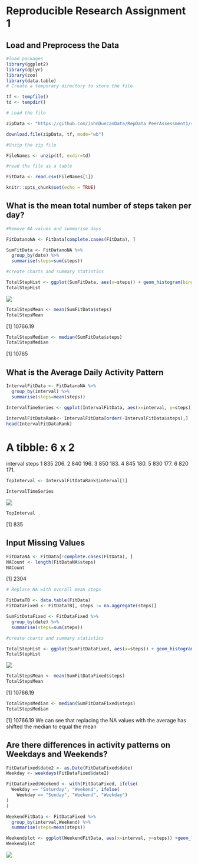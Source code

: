 Reproducible Research Assignment 1
================

Load and Preprocess the Data
----------------------------

``` r
#load packages
library(ggplot2)
library(dplyr)
library(zoo)
library(data.table)
# Create a temporary directory to store the file

tf <- tempfile()
td <- tempdir()

# Load the file

zipData <- "https://github.com/JohnDuncanData/RepData_PeerAssessment1/raw/master/activity.zip"

download.file(zipData, tf, mode="wb")

#Unzip the zip file

FileNames <- unzip(tf, exdir=td)

#read the file as a table

FitData <- read.csv(FileNames[1])

knitr::opts_chunk$set(echo = TRUE)
```

What is the mean total number of steps taken per day?
-----------------------------------------------------

``` r
#Remove NA values and summarise days

FitDatanoNA <- FitData[complete.cases(FitData), ]

SumFitData <- FitDatanoNA %>%
  group_by(date) %>%
  summarise(steps=sum(steps))

#create charts and summary statistics

TotalStepHist <- ggplot(SumFitData, aes(x=steps)) + geom_histogram(binwidth = 2500) +ggtitle("Histogram of Total Steps per Day")
TotalStepHist
```

![](PA1_template_files/figure-markdown_github/Mean_steps-1.png)

``` r
TotalStepsMean <- mean(SumFitData$steps)
TotalStepsMean
```

\[1\] 10766.19

``` r
TotalStepsMedian <- median(SumFitData$steps)
TotalStepsMedian
```

\[1\] 10765

What is the Average Daily Activity Pattern
------------------------------------------

``` r
IntervalFitData <- FitDatanoNA %>%
  group_by(interval) %>%
  summarise(steps=mean(steps))

IntervalTimeSeries <- ggplot(IntervalFitData, aes(x=interval, y=steps)) + geom_line() +ggtitle("Average Steps at each Interval")+ylab("Average Steps")

IntervalFitDataRank<- IntervalFitData[order(-IntervalFitData$steps),]
head(IntervalFitDataRank)
```

A tibble: 6 x 2
===============

interval steps <int> <dbl> 1 835 206. 2 840 196. 3 850 183. 4 845 180. 5 830 177. 6 820 171.

``` r
TopInterval <- IntervalFitDataRank$interval[1]

IntervalTimeSeries
```

![](PA1_template_files/figure-markdown_github/Avg_daily-1.png)

``` r
TopInterval
```

\[1\] 835

Input Missing Values
--------------------

``` r
FitDataNA <- FitData[!complete.cases(FitData), ]
NACount <- length(FitDataNA$steps)
NACount
```

\[1\] 2304

``` r
# Replace NA with overall mean steps

FitDataTB <- data.table(FitData)
FitDataFixed <- FitDataTB[, steps := na.aggregate(steps)]

SumFitDataFixed <- FitDataFixed %>%
  group_by(date) %>%
  summarise(steps=sum(steps))

#create charts and summary statistics

TotalStepHist <- ggplot(SumFitDataFixed, aes(x=steps)) + geom_histogram(binwidth = 2500) +ggtitle("Histogram of Total Steps per Day")
TotalStepHist
```

![](PA1_template_files/figure-markdown_github/Input_missing-1.png)

``` r
TotalStepsMean <- mean(SumFitDataFixed$steps)
TotalStepsMean
```

\[1\] 10766.19

``` r
TotalStepsMedian <- median(SumFitDataFixed$steps)
TotalStepsMedian
```

\[1\] 10766.19 We can see that replacing the NA values with the average has shifted the median to equal the mean

Are there differences in activity patterns on Weekdays and Weekends?
--------------------------------------------------------------------

``` r
FitDataFixed$date2 <- as.Date(FitDataFixed$date)
Weekday <- weekdays(FitDataFixed$date2)

FitDataFixed$Weekend <- with(FitDataFixed, ifelse(
  Weekday == "Saturday", "Weekend", ifelse(
    Weekday == "Sunday", "Weekend", "Weekday")
)
)

WeekendFitData <- FitDataFixed %>%
  group_by(interval,Weekend) %>%
  summarise(steps=mean(steps))

Weekendplot <- ggplot(WeekendFitData, aes(x=interval, y=steps)) +geom_line()+facet_grid(Weekend ~.)+ylab("Average Steps")+ggtitle("Average Steps by Interval - Weekend vs Weekday")
Weekendplot
```

![](PA1_template_files/figure-markdown_github/Weekends_weekdays-1.png)
